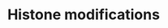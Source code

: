 ---
annotations:
- type: Pathway Ontology
  value: altered transcription pathway
authors:
- Mkutmon
- Eweitz
description: Histones can undergo many post-translational modifications that are involved
  in transcription regulation. This pathway provides an overview of various  modifications
  for histones H3 and H4 and the enzymes that catalyze the modifications, where known.
last-edited: 2021-05-21
organisms:
- Bos taurus
redirect_from:
- /index.php/Pathway:WP3123
- /instance/WP3123
schema-jsonld:
- '@context': https://schema.org/
  '@id': https://wikipathways.github.io/pathways/WP3123.html
  '@type': Dataset
  creator:
    '@type': Organization
    name: WikiPathways
  description: Histones can undergo many post-translational modifications that are
    involved in transcription regulation. This pathway provides an overview of various  modifications
    for histones H3 and H4 and the enzymes that catalyze the modifications, where
    known.
  keywords:
  - SETD4
  - HIST1H4A
  - SUV420H1
  - SMYD5
  - ASH1L
  - AEBP2
  - H4
  - HIST1H4E
  - SETD8
  - KMT2C
  - NSD1
  - HIST1H4D
  - PRDM2
  - KMT2A
  - SETD1A
  - SETD2
  - SETBP1
  - SMYD1
  - SETD1B
  - SETD3
  - SUV39H1
  - H3
  - HIST1H3A
  - HIST1H3E
  - SETDB2
  - HIST1H3H
  - HIST2H3A
  - SET
  - HIST1H4K
  - HIST1H4F
  - HIST2H3C
  - SETD6
  - SMYD3
  - HIST1H4J
  - HIST1H3D
  - SMYD2
  - HIST1H4L
  - H3F3B
  - MLL4
  - SETD7
  - SETD9
  - HIST1H4B
  - KMT2E
  - SETDB1
  - KMT2D
  - SUV39H2
  - SUV420H2
  - HIST1H4H
  - SETMAR
  - HIST1H4G
  - SETD5
  - HIST4H4
  - EHMT1
  - HIST1H3B
  - DOT1L
  - HIST1H3I
  - EED
  - HIST1H3G
  - HIST1H3J
  - HIST1H3C
  - HIST1H3F
  - BAT8
  - EZH1
  - EZH2
  - SMYD4
  - HIST1H4C
  - HIST2H3D
  - HIST1H4I
  - H3F3A
  license: CC0
  name: Histone modifications
seo: CreativeWork
title: Histone modifications
wpid: WP3123
---